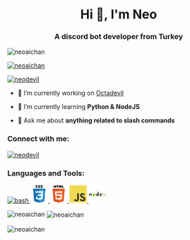 <h1 align="center">Hi 👋, I'm Neo</h1>

<h3 align="center">A discord bot developer from Turkey</h3>

<p align="left"> <img src="https://komarev.com/ghpvc/?username=neoaichan&label=Profile%20views&color=0e75b6&style=flat" alt="neoaichan" /> </p>

<p align="left"> <a href="https://github.com/ryo-ma/github-profile-trophy"><img src="https://github-profile-trophy.vercel.app/?username=neoaichan" alt="neoaichan" /></a> </p>

<p align="left"> <a href="https://twitter.com/neodevil" target="blank"><img src="https://img.shields.io/twitter/follow/neodevil?logo=twitter&style=for-the-badge" alt="neodevil" /></a> </p>

- 🔭 I’m currently working on [Octadevil](https://github.com/NeoAIChan/Octadevil)

- 🌱 I’m currently learning **Python & NodeJS**

- 💬 Ask me about **anything related to slash commands**

<h3 align="left">Connect with me:</h3>

<p align="left">

<a href="https://twitter.com/neodevil" target="blank"><img align="center" src="https://raw.githubusercontent.com/rahuldkjain/github-profile-readme-generator/master/src/images/icons/Social/twitter.svg" alt="neodevil" height="30" width="40" /></a>

</p>

<h3 align="left">Languages and Tools:</h3>

<p align="left"> <a href="https://www.gnu.org/software/bash/" target="_blank" rel="noreferrer"> <img src="https://www.vectorlogo.zone/logos/gnu_bash/gnu_bash-icon.svg" alt="bash" width="40" height="40"/> </a> <a href="https://www.w3schools.com/css/" target="_blank" rel="noreferrer"> <img src="https://raw.githubusercontent.com/devicons/devicon/master/icons/css3/css3-original-wordmark.svg" alt="css3" width="40" height="40"/> </a> <a href="https://www.w3.org/html/" target="_blank" rel="noreferrer"> <img src="https://raw.githubusercontent.com/devicons/devicon/master/icons/html5/html5-original-wordmark.svg" alt="html5" width="40" height="40"/> </a> <a href="https://developer.mozilla.org/en-US/docs/Web/JavaScript" target="_blank" rel="noreferrer"> <img src="https://raw.githubusercontent.com/devicons/devicon/master/icons/javascript/javascript-original.svg" alt="javascript" width="40" height="40"/> </a> <a href="https://nodejs.org" target="_blank" rel="noreferrer"> <img src="https://raw.githubusercontent.com/devicons/devicon/master/icons/nodejs/nodejs-original-wordmark.svg" alt="nodejs" width="40" height="40"/> </a> </p>

<p><img align="left" src="https://github-readme-stats.vercel.app/api/top-langs?username=neoaichan&show_icons=true&locale=en&layout=compact" alt="neoaichan" /></p>

<p>&nbsp;<img align="center" src="https://github-readme-stats.vercel.app/api?username=neoaichan&show_icons=true&locale=en" alt="neoaichan" /></p>

<p><img align="center" src="https://github-readme-streak-stats.herokuapp.com/?user=neoaichan&" alt="neoaichan" /></p>
